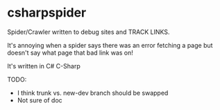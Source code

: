 csharpspider
============

Spider/Crawler written to debug sites and TRACK LINKS.

It's annoying when a spider says there was an error fetching a page
but doesn't say what page that bad link was on!

It's written in C# C-Sharp

TODO:
* I think trunk vs. new-dev branch should be swapped
* Not sure of doc 
